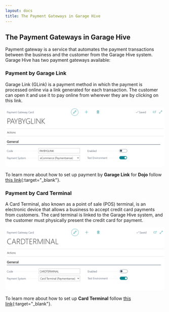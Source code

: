 ```yaml
---
layout: docs
title: The Payment Gateways in Garage Hive
---
```


## The Payment Gateways in Garage Hive
Payment gateway is a service that automates the payment transactions between the business and the customer from the Garage Hive system. Garage Hive has two payment gateways available:

### Payment by Garage Link
Garage Link (GLink) is a payment method in which the payment is processed online via a link generated for each transaction. The customer can open it and use it to pay online from wherever they are by clicking on this link.

   ![](media/garagehive-payment-gateways1.png)

To learn more about how to set up payment by **Garage Link** for **Dojo** follow [this link](garagehive-setting-up-payment-by-glink-dojo.html){:target="_blank"}.

### Payment by Card Terminal
A Card Terminal, also known as a point of sale (POS) terminal, is an electronic device that allows a business to accept credit card payments from customers. The card terminal is linked to the Garage Hive system, and the customer must physically present the credit card for payment.

   ![](media/garagehive-payment-gateways2.png)

To learn more about how to set up **Card Terminal** follow [this link](garagehive-setting-up-payment-by-card-terminal.html){:target="_blank"}.

